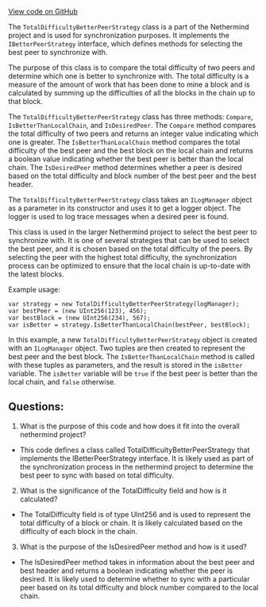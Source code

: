 [View code on GitHub](https://github.com/nethermindeth/nethermind/Nethermind.Synchronization/TotalDifficultyBetterPeerStrategy.cs)

The `TotalDifficultyBetterPeerStrategy` class is a part of the Nethermind project and is used for synchronization purposes. It implements the `IBetterPeerStrategy` interface, which defines methods for selecting the best peer to synchronize with.

The purpose of this class is to compare the total difficulty of two peers and determine which one is better to synchronize with. The total difficulty is a measure of the amount of work that has been done to mine a block and is calculated by summing up the difficulties of all the blocks in the chain up to that block.

The `TotalDifficultyBetterPeerStrategy` class has three methods: `Compare`, `IsBetterThanLocalChain`, and `IsDesiredPeer`. The `Compare` method compares the total difficulty of two peers and returns an integer value indicating which one is greater. The `IsBetterThanLocalChain` method compares the total difficulty of the best peer and the best block on the local chain and returns a boolean value indicating whether the best peer is better than the local chain. The `IsDesiredPeer` method determines whether a peer is desired based on the total difficulty and block number of the best peer and the best header.

The `TotalDifficultyBetterPeerStrategy` class takes an `ILogManager` object as a parameter in its constructor and uses it to get a logger object. The logger is used to log trace messages when a desired peer is found.

This class is used in the larger Nethermind project to select the best peer to synchronize with. It is one of several strategies that can be used to select the best peer, and it is chosen based on the total difficulty of the peers. By selecting the peer with the highest total difficulty, the synchronization process can be optimized to ensure that the local chain is up-to-date with the latest blocks. 

Example usage:

```
var strategy = new TotalDifficultyBetterPeerStrategy(logManager);
var bestPeer = (new UInt256(123), 456);
var bestBlock = (new UInt256(234), 567);
var isBetter = strategy.IsBetterThanLocalChain(bestPeer, bestBlock);
```

In this example, a new `TotalDifficultyBetterPeerStrategy` object is created with an `ILogManager` object. Two tuples are then created to represent the best peer and the best block. The `IsBetterThanLocalChain` method is called with these tuples as parameters, and the result is stored in the `isBetter` variable. The `isBetter` variable will be `true` if the best peer is better than the local chain, and `false` otherwise.
## Questions: 
 1. What is the purpose of this code and how does it fit into the overall nethermind project?
- This code defines a class called TotalDifficultyBetterPeerStrategy that implements the IBetterPeerStrategy interface. It is likely used as part of the synchronization process in the nethermind project to determine the best peer to sync with based on total difficulty.

2. What is the significance of the TotalDifficulty field and how is it calculated?
- The TotalDifficulty field is of type UInt256 and is used to represent the total difficulty of a block or chain. It is likely calculated based on the difficulty of each block in the chain.

3. What is the purpose of the IsDesiredPeer method and how is it used?
- The IsDesiredPeer method takes in information about the best peer and best header and returns a boolean indicating whether the peer is desired. It is likely used to determine whether to sync with a particular peer based on its total difficulty and block number compared to the local chain.